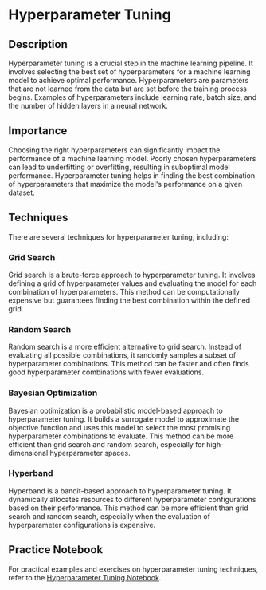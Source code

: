 # Hyperparameter Tuning

## Description
Hyperparameter tuning is a crucial step in the machine learning pipeline. It involves selecting the best set of hyperparameters for a machine learning model to achieve optimal performance. Hyperparameters are parameters that are not learned from the data but are set before the training process begins. Examples of hyperparameters include learning rate, batch size, and the number of hidden layers in a neural network.

## Importance
Choosing the right hyperparameters can significantly impact the performance of a machine learning model. Poorly chosen hyperparameters can lead to underfitting or overfitting, resulting in suboptimal model performance. Hyperparameter tuning helps in finding the best combination of hyperparameters that maximize the model's performance on a given dataset.

## Techniques
There are several techniques for hyperparameter tuning, including:

### Grid Search
Grid search is a brute-force approach to hyperparameter tuning. It involves defining a grid of hyperparameter values and evaluating the model for each combination of hyperparameters. This method can be computationally expensive but guarantees finding the best combination within the defined grid.

### Random Search
Random search is a more efficient alternative to grid search. Instead of evaluating all possible combinations, it randomly samples a subset of hyperparameter combinations. This method can be faster and often finds good hyperparameter combinations with fewer evaluations.

### Bayesian Optimization
Bayesian optimization is a probabilistic model-based approach to hyperparameter tuning. It builds a surrogate model to approximate the objective function and uses this model to select the most promising hyperparameter combinations to evaluate. This method can be more efficient than grid search and random search, especially for high-dimensional hyperparameter spaces.

### Hyperband
Hyperband is a bandit-based approach to hyperparameter tuning. It dynamically allocates resources to different hyperparameter configurations based on their performance. This method can be more efficient than grid search and random search, especially when the evaluation of hyperparameter configurations is expensive.

## Practice Notebook
For practical examples and exercises on hyperparameter tuning techniques, refer to the [Hyperparameter Tuning Notebook](01_hyperparameter_tuning.ipynb).

